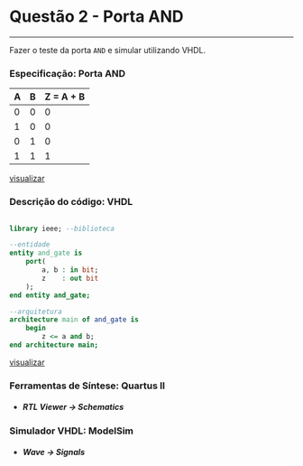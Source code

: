 # Questão 2 - Porta AND
----

Fazer o teste da porta `AND` e simular utilizando VHDL.

### Especificação: Porta AND

| A | B | Z = A + B |
|---|---|---|
|0  |0  |0  |
|1  |0  |0  |
|0  |1  |0  |
|1  |1  |1  |

[visualizar](./assets/tabela_and.csv)

### Descrição do código: VHDL
```vhdl 

library ieee; --biblioteca

--entidade
entity and_gate is 
    port(
        a, b : in bit;
        z    : out bit
    );
end entity and_gate;

--arquitetura
architecture main of and_gate is
    begin
        z <= a and b;    
end architecture main;
```
[visualizar](./and_gate.vhd)

### Ferramentas de Síntese: Quartus II

- ##### RTL Viewer -> Schematics



### Simulador VHDL: ModelSim

- ##### Wave -> Signals